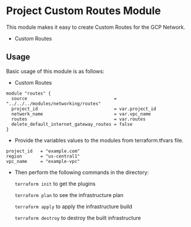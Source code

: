 # Project Custom Routes Module

This module makes it easy to create Custom Routes for the GCP Network.

- Custom Routes

## Usage
Basic usage of this module is as follows:

* Custom Routes

```hcl
module "routes" {
  source                                 = "../../../modules/networking/routes"
  project_id                             = var.project_id
  network_name                           = var.vpc_name
  routes                                 = var.routes
  delete_default_internet_gateway_routes = false
}

```

* Provide the variables values to the modules from terraform.tfvars file.

```hcl
project_id   = "example.com"
region       = "us-central1"
vpc_name     = "example-vpc"
```

* Then perform the following commands in the directory:

   `terraform init` to get the plugins

   `terraform plan` to see the infrastructure plan

   `terraform apply` to apply the infrastructure build

   `terraform destroy` to destroy the built infrastructure